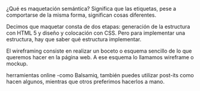 ¿Qué es maquetación semántica? Significa que las etiquetas, pese a comportarse de la misma forma, significan cosas diferentes.


Decimos que maquetar consta de dos etapas: generación de la estructura con HTML 5 y diseño y colocación con CSS. Pero para implementar una estructura, hay que saber qué estructura implementar.

El wireframing consiste en realizar un boceto o esquema sencillo de lo que queremos hacer en la página web. A ese esquema lo llamamos wireframe o mockup.



herramientas online -como Balsamiq, también puedes utilizar post-its como hacen algunos, mientras que otros preferimos hacerlos a mano.